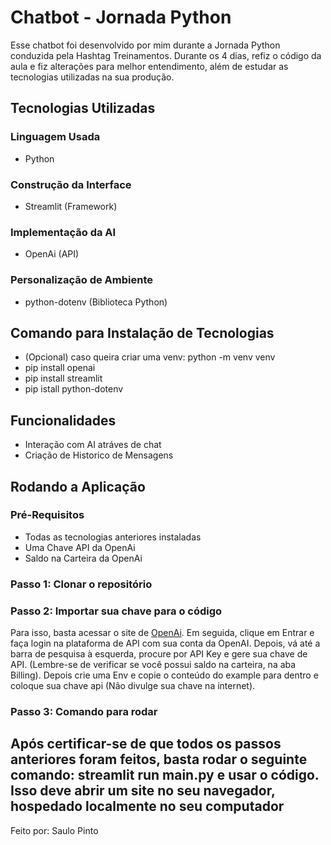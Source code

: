 # Chatbot - Jornada Python
Esse chatbot foi desenvolvido por mim durante a Jornada Python conduzida pela Hashtag Treinamentos. Durante os 4 dias, refiz o código da aula e fiz alterações para melhor entendimento, além de estudar as tecnologias utilizadas na sua produção.

## Tecnologias Utilizadas

### Linguagem Usada
- Python
### Construção da Interface
- Streamlit (Framework)
### Implementação da AI
- OpenAi (API)
### Personalização de Ambiente
- python-dotenv (Biblioteca Python)

## Comando para Instalação de Tecnologias 
- (Opcional) caso queira criar uma venv: python -m venv venv
- pip install openai
- pip install streamlit
- pip istall python-dotenv

## Funcionalidades

- Interação com AI atráves de chat
- Criação de Historico de Mensagens

## Rodando a Aplicação

### Pré-Requisitos
- Todas as tecnologias anteriores instaladas
- Uma Chave API da OpenAi
- Saldo na Carteira da OpenAi

### Passo 1: Clonar o repositório

### Passo 2: Importar sua chave para o código
Para isso, basta acessar o site de [OpenAi](https://openai.com/pt-BR/api).
Em seguida, clique em Entrar e faça login na plataforma de API com sua conta da OpenAI.
Depois, vá até a barra de pesquisa à esquerda, procure por API Key e gere sua chave de API.
(Lembre-se de verificar se você possui saldo na carteira, na aba Billing).
Depois crie uma Env e copie o conteúdo do example para dentro e coloque sua chave api (Não divulge sua chave na internet).

### Passo 3: Comando para rodar 

Após certificar-se de que todos os passos anteriores foram feitos, basta rodar o seguinte comando: streamlit run main.py e usar o código. Isso deve abrir um site no seu navegador, hospedado localmente no seu computador
---
Feito por: Saulo Pinto
